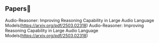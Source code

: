 ## Papers📄
Audio-Reasoner: Improving Reasoning Capability in Large Audio Language Models(https://arxiv.org/pdf/2503.02318)
Audio-Reasoner: Improving Reasoning Capability in Large Audio Language Models(https://arxiv.org/pdf/2503.02318) 
